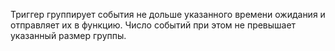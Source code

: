 Триггер группирует события не дольше указанного времени ожидания и отправляет их в функцию. Число событий при этом не превышает указанный размер группы.